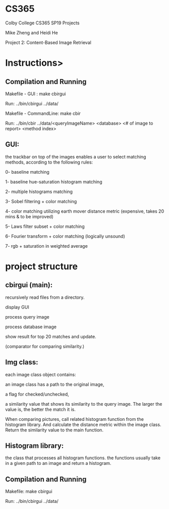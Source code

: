 # CS365
Colby College CS365 SP19 Projects

Mike Zheng and Heidi He

Project 2: Content-Based Image Retrieval

<h1> Instructions> </h1>
<h2>Compilation and Running </h2>
Makefile - GUI : make cbirgui

Run: ../bin/cbirgui ../data/<queryImageName> <database>

Makefile - CommandLine: make cbir

Run: ../bin/cbir ../data/&lt;queryImageName&gt; &lt;database&gt; &lt;# of image to report&gt; &lt;method index&gt;

<h2>GUI: </h2>
the trackbar on top of the images enables a user to select matching methods, according to the following rules:

0- baseline matching

1- baseline hue-saturation histogram matching

2- multiple histograms matching

3- Sobel filtering + color matching

4- color matching utilizing earth mover distance metric (expensive, takes 20 mins & to be improved)

5- Laws filter subset + color matching

6- Fourier transform + color matching (logically unsound)

7- rgb + saturation in weighted average

<h1>project structure</h1>
<h2>cbirgui (main):</h2>
recursively read files from a directory.

display GUI

process query image

process database image

show result for top 20 matches and update.

(comparator for comparing similarity.)

<h2>Img class:</h2>
each image class object contains:

an image class has a path to the original image,

a flag for checked/unchecked,

a similarity value that shows its similarity to the query image. The larger the value is, the better the match it is.

When comparing pictures, call related histogram function from the histogram library. And calculate the distance metric within the image class. Return the similarity value to the main function.

<h2>Histogram library:</h2>
the class that processes all histogram functions. the functions usually take in a given path to an image and return a histogram.

<h2>Compilation and Running</h2>
Makefile: make cbirgui

Run: ../bin/cbirgui ../data/<queryImageName> <database>
